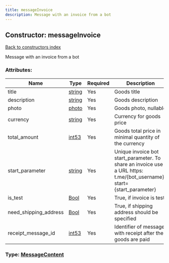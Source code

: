 ```yaml
---
title: messageInvoice
description: Message with an invoice from a bot
---
```

## Constructor: messageInvoice  
[Back to constructors index](index.md)



Message with an invoice from a bot

### Attributes:

| Name     |    Type       | Required | Description |
|----------|---------------|----------|-------------|
|title|[string](../types/string.md) | Yes|Goods title|
|description|[string](../types/string.md) | Yes|Goods description|
|photo|[photo](../constructors/photo.md) | Yes|Goods photo, nullable|
|currency|[string](../types/string.md) | Yes|Currency for goods price|
|total\_amount|[int53](../types/int53.md) | Yes|Goods total price in minimal quantity of the currency|
|start\_parameter|[string](../types/string.md) | Yes|Unique invoice bot start_parameter. To share an invoice use a URL https: t.me/{bot_username}?start={start_parameter}|
|is\_test|[Bool](../types/Bool.md) | Yes|True, if invoice is test|
|need\_shipping\_address|[Bool](../types/Bool.md) | Yes|True, if shipping address should be specified|
|receipt\_message\_id|[int53](../types/int53.md) | Yes|Identifier of message with receipt after the goods are paid|



### Type: [MessageContent](../types/MessageContent.md)


